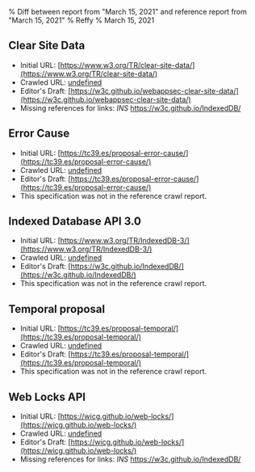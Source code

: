 % Diff between report from "March 15, 2021" and reference report from "March 15, 2021"
% Reffy
% March 15, 2021

## Clear Site Data

- Initial URL: [https://www.w3.org/TR/clear-site-data/](https://www.w3.org/TR/clear-site-data/)
- Crawled URL: [undefined](undefined)
- Editor's Draft: [https://w3c.github.io/webappsec-clear-site-data/](https://w3c.github.io/webappsec-clear-site-data/)
- Missing references for links: *INS* https://w3c.github.io/IndexedDB/


## Error Cause

- Initial URL: [https://tc39.es/proposal-error-cause/](https://tc39.es/proposal-error-cause/)
- Crawled URL: [undefined](undefined)
- Editor's Draft: [https://tc39.es/proposal-error-cause/](https://tc39.es/proposal-error-cause/)
- This specification was not in the reference crawl report.


## Indexed Database API 3.0

- Initial URL: [https://www.w3.org/TR/IndexedDB-3/](https://www.w3.org/TR/IndexedDB-3/)
- Crawled URL: [undefined](undefined)
- Editor's Draft: [https://w3c.github.io/IndexedDB/](https://w3c.github.io/IndexedDB/)
- This specification was not in the reference crawl report.


## Temporal proposal

- Initial URL: [https://tc39.es/proposal-temporal/](https://tc39.es/proposal-temporal/)
- Crawled URL: [undefined](undefined)
- Editor's Draft: [https://tc39.es/proposal-temporal/](https://tc39.es/proposal-temporal/)
- This specification was not in the reference crawl report.


## Web Locks API

- Initial URL: [https://wicg.github.io/web-locks/](https://wicg.github.io/web-locks/)
- Crawled URL: [undefined](undefined)
- Editor's Draft: [https://wicg.github.io/web-locks/](https://wicg.github.io/web-locks/)
- Missing references for links: *INS* https://w3c.github.io/IndexedDB/


